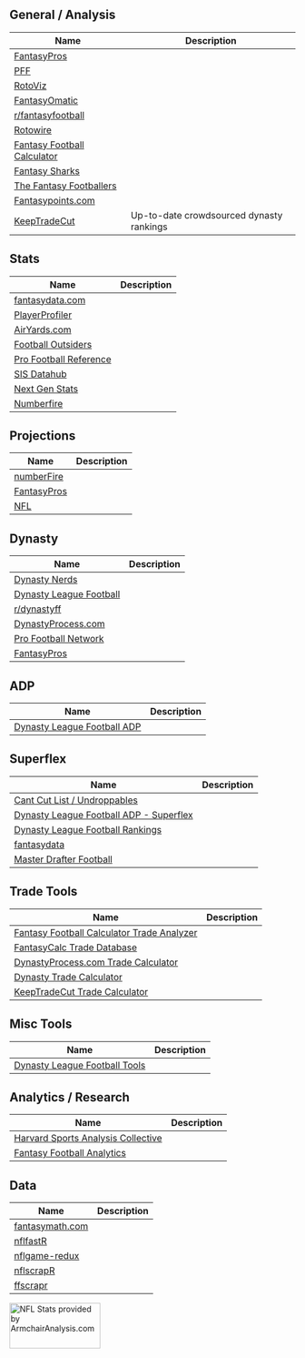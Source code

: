 ## General / Analysis

| Name                                                                  | Description                              |
| --------------------------------------------------------------------- | ---------------------------------------- |
| [FantasyPros](https://www.fantasypros.com/)                           |                                          |
| [PFF](https://www.pff.com/fantasy)                                    |                                          |
| [RotoViz](http://www.rotoviz.com/)                                    |                                          |
| [FantasyOmatic](https://fantasyomatic.com/)                           |                                          |
| [r/fantasyfootball](https://www.reddit.com/r/fantasyfootball)         |                                          |
| [Rotowire](https://www.rotowire.com/football/)                        |                                          |
| [Fantasy Football Calculator](https://fantasyfootballcalculator.com/) |                                          |
| [Fantasy Sharks](https://www.fantasysharks.com/)                      |                                          |
| [The Fantasy Footballers](https://www.thefantasyfootballers.com/)     |                                          |
| [Fantasypoints.com](https://www.fantasypoints.com/)                   |                                          |
| [KeepTradeCut](https://keeptradecut.com/)                             | Up-to-date crowdsourced dynasty rankings |

## Stats

| Name                                                              | Description |
| ----------------------------------------------------------------- | ----------- |
| [fantasydata.com](https://fantasydata.com/nfl)                    |             |
| [PlayerProfiler](https://www.playerprofiler.com/)                 |             |
| [AirYards.com](https://airyards.com/)                             |             |
| [Football Outsiders](https://www.footballoutsiders.com/)          |             |
| [Pro Football Reference](https://www.pro-football-reference.com/) |             |
| [SIS Datahub](https://sisdatahub.com/)                            |             |
| [Next Gen Stats](https://nextgenstats.nfl.com/)                   |             |
| [Numberfire](https://www.numberfire.com/)                         |             |

## Projections

| Name                                                                              | Description |
| --------------------------------------------------------------------------------- | ----------- |
| [numberFire](https://www.numberfire.com/nfl/fantasy/fantasy-football-projections) |             |
| [FantasyPros](https://www.fantasypros.com/nfl/projections/qb.php)                 |             |
| [NFL](https://fantasy.nfl.com/research/projections)                               |             |

## Dynasty

| Name                                                                                 | Description |
| ------------------------------------------------------------------------------------ | ----------- |
| [Dynasty Nerds](https://www.dynastynerds.com/)                                       |             |
| [Dynasty League Football](https://dynastyleaguefootball.com/)                        |             |
| [r/dynastyff](https://www.reddit.com/r/dynastyff)                                    |             |
| [DynastyProcess.com](https://dynastyprocess.com/)                                    |             |
| [Pro Football Network](https://www.profootballnetwork.com/dynasty-fantasy-football/) |             |
| [FantasyPros](https://www.fantasypros.com/nfl/rankings/dynasty-overall.php)          |             |

## ADP

| Name                                                                            | Description |
| ------------------------------------------------------------------------------- | ----------- |
| [Dynasty League Football ADP](https://dynastyleaguefootball.com/adp-over-time/) |             |

## Superflex

| Name                                                                                                             | Description |
| ---------------------------------------------------------------------------------------------------------------- | ----------- |
| [Cant Cut List / Undroppables](https://cantcutlist.com/resources/adp/dynasty-superflex/)                         |             |
| [Dynasty League Football ADP - Superflex](https://dynastyleaguefootball.com/adp/superflex-adp.php)               |             |
| [Dynasty League Football Rankings](https://dynastyleaguefootball.com/dynasty-superflex-rankings/)                |             |
| [fantasydata](https://fantasydata.com/nfl/fantasy-football-2qb-adp-rankings)                                     |             |
| [Master Drafter Football](http://masterdrafterfootball.com/rankings/dynasty/overall-superflex-dynasty-rankings/) |             |

## Trade Tools

| Name                                                                                               | Description |
| -------------------------------------------------------------------------------------------------- | ----------- |
| [Fantasy Football Calculator Trade Analyzer](https://fantasyfootballcalculator.com/trade-analyzer) |             |
| [FantasyCalc Trade Database](https://www.fantasycalc.com/#/tradedatabase)                          |             |
| [DynastyProcess.com Trade Calculator](https://apps.dynastyprocess.com/calculator/)                 |             |
| [Dynasty Trade Calculator](https://dynastytradecalculator.com/)                                    |             |
| [KeepTradeCut Trade Calculator](https://keeptradecut.com/trade-calculator)                         |             |

## Misc Tools

| Name                                                                     | Description |
| ------------------------------------------------------------------------ | ----------- |
| [Dynasty League Football Tools](https://dynastyleaguefootball.com/tools) |             |

## Analytics / Research

| Name                                                                    | Description |
| ----------------------------------------------------------------------- | ----------- |
| [Harvard Sports Analysis Collective](http://harvardsportsanalysis.org/) |             |
| [Fantasy Football Analytics](https://fantasyfootballanalytics.net/)     |             |

## Data

| Name                                                     | Description |
| -------------------------------------------------------- | ----------- |
| [fantasymath.com](https://fantasymath.com/#/)            |             |
| [nflfastR](https://mrcaseb.github.io/nflfastR/)          |             |
| [nflgame-redux](https://pypi.org/project/nflgame-redux/) |             |
| [nflscrapR](https://github.com/maksimhorowitz/nflscrapR) |             |
| [ffscrapr](https://github.com/dynastyprocess/ffscrapr/)  |             |

<a href="https://armchairanalysis.com"><img src="https://armchairanalysis.com/img/poweredbyaa_tp.png" width="160" height="80" alt="NFL Stats provided by ArmchairAnalysis.com"></a>
